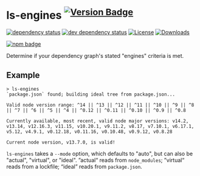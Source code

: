 # ls-engines <sup>[![Version Badge][2]][1]</sup>

[![dependency status][5]][6]
[![dev dependency status][7]][8]
[![License][license-image]][license-url]
[![Downloads][downloads-image]][downloads-url]

[![npm badge][11]][1]

Determine if your dependency graph's stated "engines" criteria is met.

## Example

```console
> ls-engines
`package.json` found; building ideal tree from package.json...

Valid node version range: ^14 || ^13 || ^12 || ^11 || ^10 || ^9 || ^8 || ^7 || ^6 || ^5 || ^4 || ^0.12 || ^0.11 || ^0.10 || ^0.9 || ^0.8

Currently available, most recent, valid node major versions: v14.2, v13.14, v12.16.3, v11.15, v10.20.1, v9.11.2, v8.17, v7.10.1, v6.17.1, v5.12, v4.9.1, v0.12.18, v0.11.16, v0.10.48, v0.9.12, v0.8.28

Current node version, v13.7.0, is valid!
```

`ls-engines` takes a `--mode` option, which defaults to "auto", but can also be "actual", "virtual", or "ideal". ”actual“ reads from `node_modules`; ”virtual“ reads from a lockfile; “ideal” reads from `package.json`.

[1]: https://npmjs.org/package/ls-engines
[2]: https://versionbadg.es/ljharb/ls-engines.svg
[5]: https://david-dm.org/ljharb/ls-engines.svg
[6]: https://david-dm.org/ljharb/ls-engines
[7]: https://david-dm.org/ljharb/ls-engines/dev-status.svg
[8]: https://david-dm.org/ljharb/ls-engines?type=dev
[11]: https://nodei.co/npm/ls-engines.png?downloads=true&stars=true
[license-image]: https://img.shields.io/npm/l/ls-engines.svg
[license-url]: LICENSE
[downloads-image]: https://img.shields.io/npm/dm/ls-engines.svg
[downloads-url]: https://npm-stat.com/charts.html?package=ls-engines
